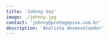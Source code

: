 ```yaml
---
title: 'Johnny Vaz'
image: ./johnny.jpg
contact: 'johnny@protegepiso.com.br'
description: 'Analista desenvolvedor'
---
```

